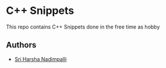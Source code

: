 # C++ Snippets

This repo contains C++ Snippets done in the free time as hobby


## Authors

- [Sri Harsha Nadimpalli](https://www.github.com/nsharsharaju)
